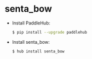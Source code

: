 # senta_bow
* Install PaddleHub: 

    ```bash
    $ pip install --upgrade paddlehub
    ```

* Install senta_bow: 

    ```bash
    $ hub install senta_bow
    ```
